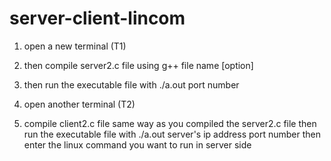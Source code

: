 # server-client-lincom
1. open a new terminal (T1)

2. then compile server2.c file using g++ file name [option]

3. then run the executable file with ./a.out port number

4. open another terminal (T2)

5. compile client2.c file same way as you compiled the server2.c file
then run the executable file with ./a.out server's ip address port number
then enter the linux command you want to run in server side 

